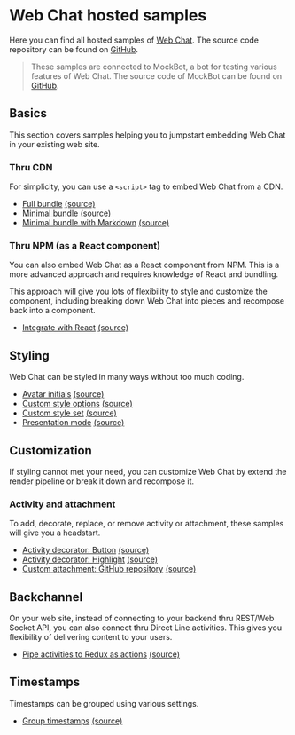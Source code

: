 # Web Chat hosted samples

Here you can find all hosted samples of [Web Chat](https://github.com/Microsoft/BotFramework-WebChat). The source code repository can be found on [GitHub](https://github.com/Microsoft/BotFramework-WebChat/tree/preview/samples).

> These samples are connected to MockBot, a bot for testing various features of Web Chat. The source code of MockBot can be found on [GitHub](https://github.com/compulim/BotFramework-MockBot).

## Basics

This section covers samples helping you to jumpstart embedding Web Chat in your existing web site.

### Thru CDN

For simplicity, you can use a `<script>` tag to embed Web Chat from a CDN.

- [Full bundle](https://microsoft.github.io/BotFramework-WebChat/full-bundle) [(source)](https://github.com/Microsoft/BotFramework-WebChat/tree/preview/samples/full-bundle)
- [Minimal bundle](https://microsoft.github.io/BotFramework-WebChat/minimal-bundle) [(source)](https://github.com/Microsoft/BotFramework-WebChat/tree/preview/samples/minimal-bundle)
- [Minimal bundle with Markdown](https://microsoft.github.io/BotFramework-WebChat/minimal-bundle-with-markdown) [(source)](https://github.com/Microsoft/BotFramework-WebChat/tree/preview/samples/minimal-bundle-with-markdown)

### Thru NPM (as a React component)

You can also embed Web Chat as a React component from NPM. This is a more advanced approach and requires knowledge of React and bundling.

This approach will give you lots of flexibility to style and customize the component, including breaking down Web Chat into pieces and recompose back into a component.

- [Integrate with React](https://microsoft.github.io/BotFramework-WebChat/integrate-with-react) [(source)](https://github.com/Microsoft/BotFramework-WebChat/tree/preview/samples/integrate-with-react)

## Styling

Web Chat can be styled in many ways without too much coding.

- [Avatar initials](https://microsoft.github.io/BotFramework-WebChat/avatar-initials) [(source)](https://github.com/Microsoft/BotFramework-WebChat/tree/preview/samples/avatar-initials)
- [Custom style options](https://microsoft.github.io/BotFramework-WebChat/custom-style-options) [(source)](https://github.com/Microsoft/BotFramework-WebChat/tree/preview/samples/custom-style-options)
- [Custom style set](https://microsoft.github.io/BotFramework-WebChat/custom-style-set) [(source)](https://github.com/Microsoft/BotFramework-WebChat/tree/preview/samples/custom-style-set)
- [Presentation mode](https://microsoft.github.io/BotFramework-WebChat/presentation-mode) [(source)](https://github.com/Microsoft/BotFramework-WebChat/tree/preview/samples/presentation-mode)

## Customization

If styling cannot met your need, you can customize Web Chat by extend the render pipeline or break it down and recompose it.

### Activity and attachment

To add, decorate, replace, or remove activity or attachment, these samples will give you a headstart.

- [Activity decorator: Button](https://microsoft.github.io/BotFramework-WebChat/activity-decorator-button) [(source)](https://github.com/Microsoft/BotFramework-WebChat/tree/preview/samples/activity-decorator-button)
- [Activity decorator: Highlight](https://microsoft.github.io/BotFramework-WebChat/activity-decorator-highlight) [(source)](https://github.com/Microsoft/BotFramework-WebChat/tree/preview/samples/activity-decorator-highlight)
- [Custom attachment: GitHub repository](https://microsoft.github.io/BotFramework-WebChat/custom-attachment-github-repository) [(source)](https://github.com/Microsoft/BotFramework-WebChat/tree/preview/samples/custom-attachment-github-repository)

## Backchannel

On your web site, instead of connecting to your backend thru REST/Web Socket API, you can also connect thru Direct Line activities. This gives you flexibility of delivering content to your users.

- [Pipe activities to Redux as actions](https://microsoft.github.io/BotFramework-WebChat/redux-activity-middleware/build) [(source)](https://github.com/Microsoft/BotFramework-WebChat/tree/preview/samples/redux-activity-middleware)

## Timestamps

Timestamps can be grouped using various settings.

- [Group timestamps](https://microsoft.github.io/BotFramework-WebChat/timestamp-grouping) [(source)](https://github.com/Microsoft/BotFramework-WebChat/tree/preview/samples/timestamp-grouping)
